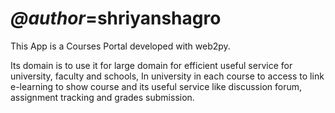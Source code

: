 # _@author_=shriyanshagro
This App is a Courses Portal developed with web2py.

Its domain is to use it for large domain for efficient useful service for university, faculty and schools, In university
in each course to access to link e-learning to show course and its useful service like discussion forum, assignment tracking and grades submission.
